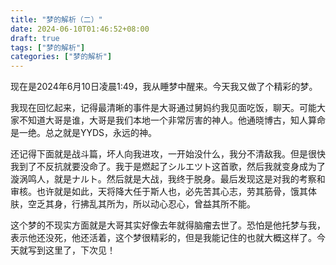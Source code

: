 ```yaml
---
title: "梦的解析（二）"
date: 2024-06-10T01:46:52+08:00
draft: true
tags: ["梦的解析"]
categories: ["梦的解析"]
---
```



  现在是2024年6月10日凌晨1:49，我从睡梦中醒来。今天我又做了个精彩的梦。
  
  
  我现在回忆起来，记得最清晰的事件是大哥通过舅妈约我见面吃饭，聊天。可能大家不知道大哥是谁，大哥是我们本地一个非常厉害的神人。他通晓博古，知人算命是一绝。总之就是YYDS，永远的神。
  
  
  还记得下面就是战斗篇，坏人向我进攻，一开始没什么，我分不清敌我。但是很快我到了不反抗就要没命了。我于是燃起了シルエツト这首歌，然后我就变身成为了漩涡鸣人，就是ナルト。然后就是大战，我终于脱身。最后发现这是对我的考察和审核。也许就是如此，天将降大任于斯人也，必先苦其心志，劳其筋骨，饿其体肤，空乏其身，行拂乱其所为，所以动心忍心，曾益其所不能。


这个梦的不现实方面就是大哥其实好像去年就得脑瘤去世了。恐怕是他托梦与我，表示他还没死，他还活着，这个梦很精彩的，但是我能记住的也就大概这样了。今天就写到这里了，下次见！
